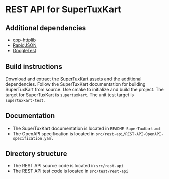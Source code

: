 # REST API for SuperTuxKart

## Additional dependencies
- [cpp-httplib](https://github.com/yhirose/cpp-httplib)
- [RapidJSON](https://rapidjson.org/)
- [GoogleTest](https://github.com/google/googletest)

## Build instructions
Download and extract the [SuperTuxKart assets](https://github.com/supertuxkart/stk-assets-mobile/releases) and the additional dependencies.
Follow the SuperTuxKart documentation for building SuperTuxKart from source.
Use cmake to initialize and build the project.
The target for SuperTuxKart is `supertuxkart`.
The unit test target is `supertuxkart-test`.

## Documentation
- The SuperTuxKart documentation is located in `README-SuperTuxKart.md`
- The OpenAPI specification is located in `src/rest-api/REST-API-OpenAPI-specification.yaml`

## Directory structure
- The REST API source code is located in `src/rest-api`
- The REST API test code is located in `src/test/rest-api`
